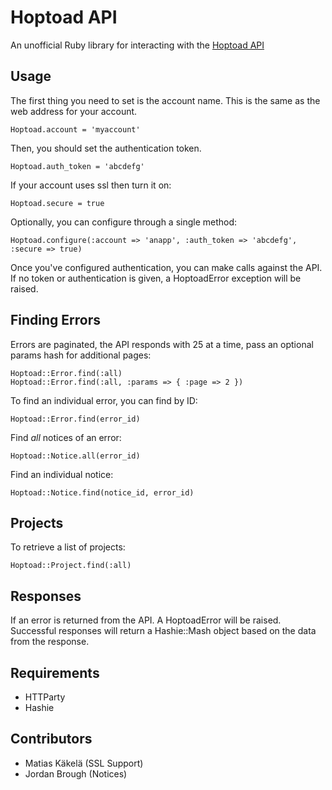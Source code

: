 Hoptoad API
===========

An unofficial Ruby library for interacting with the [Hoptoad API](http://hoptoadapp.com/pages/api)

Usage
-----

The first thing you need to set is the account name.  This is the same as the web address for your account.

    Hoptoad.account = 'myaccount'

Then, you should set the authentication token.

    Hoptoad.auth_token = 'abcdefg'

If your account uses ssl then turn it on:

    Hoptoad.secure = true

Optionally, you can configure through a single method:

    Hoptoad.configure(:account => 'anapp', :auth_token => 'abcdefg', :secure => true)

Once you've configured authentication, you can make calls against the API.  If no token or authentication is given, a HoptoadError exception will be raised.

Finding Errors
--------------

Errors are paginated, the API responds with 25 at a time, pass an optional params hash for additional pages:

    Hoptoad::Error.find(:all)
    Hoptoad::Error.find(:all, :params => { :page => 2 })

To find an individual error, you can find by ID:

    Hoptoad::Error.find(error_id)

Find *all* notices of an error:

    Hoptoad::Notice.all(error_id)

Find an individual notice:

    Hoptoad::Notice.find(notice_id, error_id)

Projects
--------

To retrieve a list of projects:

    Hoptoad::Project.find(:all)

Responses
---------

If an error is returned from the API.  A HoptoadError will be raised.  Successful responses will return a Hashie::Mash object based on the data from the response.


Requirements
------------

* HTTParty
* Hashie

Contributors
------------

* Matias Käkelä (SSL Support)
* Jordan Brough (Notices)